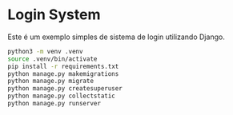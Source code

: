 # Login System

Este é um exemplo simples de sistema de login utilizando Django.

```bash
python3 -m venv .venv
source .venv/bin/activate
pip install -r requirements.txt
python manage.py makemigrations
python manage.py migrate
python manage.py createsuperuser
python manage.py collectstatic
python manage.py runserver
```
